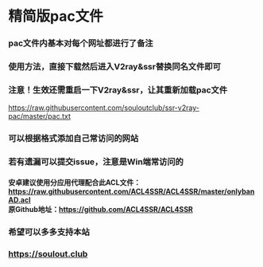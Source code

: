 # 精简版pac文件
### pac文件内基本对每个网址都进行了备注
### 使用方法，直接下载然后进入V2ray&ssr替换同名文件即可<br>
### 注意！生效还需重启一下V2ray&ssr，让其重新加载pac文件<br>
https://raw.githubusercontent.com/souloutclub/ssr-v2ray-pac/master/pac.txt <br>
### 可以根据格式添加自己常访问的网站
### 若有遗漏可以提交issue，注意是Win端常访问的


#### 安卓建议使用分应用代理配合此ACL文件：https://raw.githubusercontent.com/ACL4SSR/ACL4SSR/master/onlybanAD.acl<br>原Github地址：https://github.com/ACL4SSR/ACL4SSR
### 希望可以多多支持本站
### https://soulout.club

